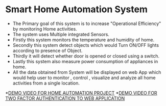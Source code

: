 # Smart Home Automation System

* The Primary goal of this system is to increase "Operational Efficiency" by monitoring Home activities.
* The system uses Multiple integrated Sensors.
* Firstly this system monitors the temperature and humidity of home.
* Secondly this system detect objects which would Turn ON/OFF lights according to presence of Object.
* Thirdly it will detect whether door is opened or closed using a switch.
* Lastly this system also measure power consumption of appliances in home.
* All the data obtained from System will be displayed on web App which would help user to monitor , control , visualize and analyze all home activities from a single location.

*[DEMO VIDEO FOR HOME AUTOMATION PROJECT](https://drive.google.com/file/d/1hxNt1KMWpn8HKEWX5DDsEIogDogp_tUm/view?usp=sharing)
*[DEMO VIDEO FOR TWO FACTOR AUTHENTICATION TO WEB APPLICATION](https://drive.google.com/file/d/1tdmgAQZnmjnZQwXdV6--FKMbUSlu9Zlx/view?usp=sharing)
